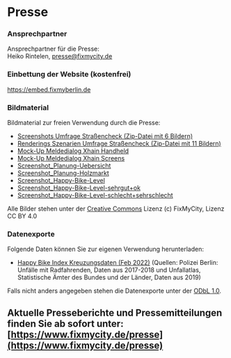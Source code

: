 # Presse

### Ansprechpartner

Ansprechpartner für die Presse: <br>
Heiko Rintelen, [presse@fixmycity.de](mailto:presse@fixmycity.de)

### Einbettung der Website (kostenfrei)

https://embed.fixmyberlin.de

### Bildmaterial

Bildmaterial zur freien Verwendung durch die Presse: <br>

- [Screenshots Umfrage Straßencheck (Zip-Datei mit 6 Bildern)](/uploads/press/Strassencheck_Screenshots_©FixMyBerlin.zip 'Screenshots-Umfrage Straßencheck')
- [Renderings Szenarien Umfrage Straßencheck (Zip-Datei mit 11 Bildern)](/uploads/press/Strassencheck-Szenarien-©FixMyBerlin.zip 'Renderings Szenarien Umfrage Straßencheck')
- [Mock-Up Meldedialog Xhain Handheld](/uploads/press/Meldedialog_MockUp_FixMyBerlin.png 'MockUp-Meldedialog Xhain Handheld')
- [Mock-Up Meldedialog Xhain Screens](/uploads/press/MockUp_4screens_Meldedialog.jpg 'MockUp-Meldedialog Xhain Screens')
- [Screenshot_Planung-Uebersicht](/uploads/press/Planungsansicht_fixmyberlin.jpg 'Screenshot-Planungen')
- [Screenshot_Planung-Holzmarkt](/uploads/press/Planung_Holzmarkt_fixmyberlin.jpg 'Screenshot-Planung-Holzmarkt')
- [Screenshot_Happy-Bike-Level](/uploads/press/Happy-Bike-Level_gesamt_fixmyberlin.jpg 'Screenshot-Happy-Bike-Level')
- [Screenshot_Happy-Bike-Level-sehrgut+ok](/uploads/press/Happy-Bike-Level_gut_fixmyberlin.jpg 'Screenshot-Happy-Bike-Level-gut')
- [Screenshot_Happy-Bike-Level-schlecht+sehrschlecht](/uploads/press/Happy-Bike-Level_schlecht_fixmyberlin.jpg 'Screenshot-Happy-Bike-Level-gut')

Alle Bilder stehen unter der [Creative Commons](https://creativecommons.org/licenses/by/4.0/) Lizenz (c) FixMyCity, Lizenz CC BY 4.0

### Datenexporte

Folgende Daten können Sie zur eigenen Verwendung herunterladen: <br>

- [Happy Bike Index Kreuzungsdaten (Feb 2022)](/uploads/press/intersections_visionzero_220214.csv) (Quellen: Polizei Berlin: Unfälle mit Radfahrenden, Daten aus 2017-2018 und Unfallatlas, Statistische Ämter des Bundes und der Länder, Daten aus 2019)

Falls nicht anders angegeben stehen die Datenexporte unter der [ODbL 1.0](https://opendatacommons.org/licenses/odbl/1-0/).

## Aktuelle Presseberichte und Pressemitteilungen finden Sie ab sofort unter: [https://www.fixmycity.de/presse](https://www.fixmycity.de/presse)
